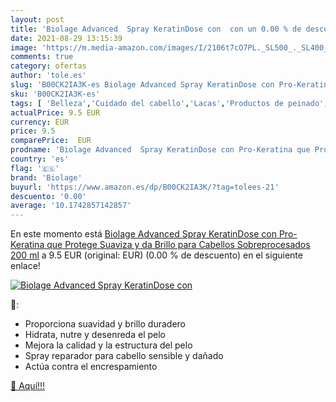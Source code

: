 ```yaml
---
layout: post
title: 'Biolage Advanced  Spray KeratinDose con  con un 0.00 % de descuento'
date: 2021-08-29 13:15:39
image: 'https://m.media-amazon.com/images/I/2106t7cO7PL._SL500_._SL400_.jpg'
comments: true
category: ofertas
author: 'tole.es'
slug: 'B00CK2IA3K-es Biolage Advanced Spray KeratinDose con Pro-Keratina que...'
sku: 'B00CK2IA3K-es'
tags: [ 'Belleza','Cuidado del cabello','Lacas','Productos de peinado','biolage','pro-keratina', ]
actualPrice: 9.5 EUR
currency: EUR
price: 9.5
comparePrice:  EUR
prodname: 'Biolage Advanced  Spray KeratinDose con Pro-Keratina que Protege  Suaviza y da Brillo  para Cabellos Sobreprocesados  200 ml'
country: 'es'
flag: '🇪🇸'
brand: 'Biolage'
buyurl: 'https://www.amazon.es/dp/B00CK2IA3K/?tag=tolees-21'
descuento: '0.00'
average: '10.1742857142857'
---
```


En este momento está [Biolage Advanced  Spray KeratinDose con Pro-Keratina que Protege  Suaviza y da Brillo  para Cabellos Sobreprocesados  200 ml](https://www.amazon.es/dp/B00CK2IA3K/?tag=tolees-21) a 9.5 EUR (original:  EUR) (0.00 %  de descuento) en el siguiente enlace!

[![Biolage Advanced  Spray KeratinDose con ](https://m.media-amazon.com/images/I/2106t7cO7PL._SL500_._SL400_.jpg)](https://www.amazon.es/dp/B00CK2IA3K/?tag=tolees-21)

🔎:

- Proporciona suavidad y brillo duradero
- Hidrata, nutre y desenreda el pelo
- Mejora la calidad y la estructura del pelo
- Spray reparador para cabello sensible y dañado
- Actúa contra el encrespamiento

[🛒 Aquí!!!](https://www.amazon.es/dp/B00CK2IA3K/?tag=tolees-21)
